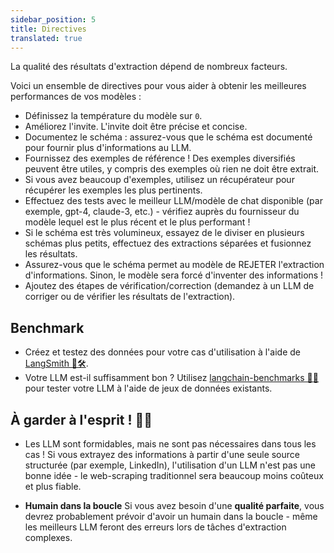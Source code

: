 ```yaml
---
sidebar_position: 5
title: Directives
translated: true
---
```


La qualité des résultats d'extraction dépend de nombreux facteurs.

Voici un ensemble de directives pour vous aider à obtenir les meilleures performances de vos modèles :

* Définissez la température du modèle sur `0`.
* Améliorez l'invite. L'invite doit être précise et concise.
* Documentez le schéma : assurez-vous que le schéma est documenté pour fournir plus d'informations au LLM.
* Fournissez des exemples de référence ! Des exemples diversifiés peuvent être utiles, y compris des exemples où rien ne doit être extrait.
* Si vous avez beaucoup d'exemples, utilisez un récupérateur pour récupérer les exemples les plus pertinents.
* Effectuez des tests avec le meilleur LLM/modèle de chat disponible (par exemple, gpt-4, claude-3, etc.) - vérifiez auprès du fournisseur du modèle lequel est le plus récent et le plus performant !
* Si le schéma est très volumineux, essayez de le diviser en plusieurs schémas plus petits, effectuez des extractions séparées et fusionnez les résultats.
* Assurez-vous que le schéma permet au modèle de REJETER l'extraction d'informations. Sinon, le modèle sera forcé d'inventer des informations !
* Ajoutez des étapes de vérification/correction (demandez à un LLM de corriger ou de vérifier les résultats de l'extraction).

## Benchmark

* Créez et testez des données pour votre cas d'utilisation à l'aide de [LangSmith 🦜️🛠️](https://docs.smith.langchain.com/).
* Votre LLM est-il suffisamment bon ? Utilisez [langchain-benchmarks 🦜💯 ](https://github.com/langchain-ai/langchain-benchmarks) pour tester votre LLM à l'aide de jeux de données existants.

## À garder à l'esprit ! 😶‍🌫️

* Les LLM sont formidables, mais ne sont pas nécessaires dans tous les cas ! Si vous extrayez des informations à partir d'une seule source structurée (par exemple, LinkedIn), l'utilisation d'un LLM n'est pas une bonne idée - le web-scraping traditionnel sera beaucoup moins coûteux et plus fiable.

* **Humain dans la boucle** Si vous avez besoin d'une **qualité parfaite**, vous devrez probablement prévoir d'avoir un humain dans la boucle - même les meilleurs LLM feront des erreurs lors de tâches d'extraction complexes.

